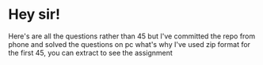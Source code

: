 # Hey sir!
Here's are all the questions rather than 45 but
I've committed the repo from phone and solved the questions on pc what's why I've used zip format for the first 45, you can extract to see the assignment
